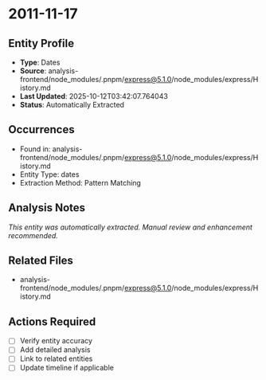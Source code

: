 # 2011-11-17

## Entity Profile
- **Type**: Dates
- **Source**: analysis-frontend/node_modules/.pnpm/express@5.1.0/node_modules/express/History.md
- **Last Updated**: 2025-10-12T03:42:07.764043
- **Status**: Automatically Extracted

## Occurrences
- Found in: analysis-frontend/node_modules/.pnpm/express@5.1.0/node_modules/express/History.md
- Entity Type: dates
- Extraction Method: Pattern Matching

## Analysis Notes
*This entity was automatically extracted. Manual review and enhancement recommended.*

## Related Files
- analysis-frontend/node_modules/.pnpm/express@5.1.0/node_modules/express/History.md

## Actions Required
- [ ] Verify entity accuracy
- [ ] Add detailed analysis
- [ ] Link to related entities
- [ ] Update timeline if applicable
